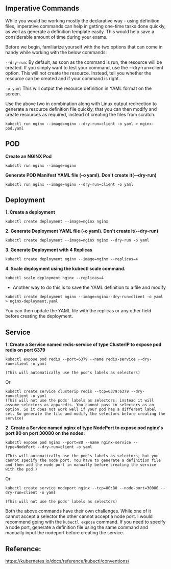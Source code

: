 ## Imperative Commands
While you would be working mostly the declarative way - using definition files, imperative commands can help in getting one-time tasks done quickly, as well as generate a definition template easily. This would help save a considerable amount of time during your exams.

Before we begin, familiarize yourself with the two options that can come in handy while working with the below commands:

`--dry-run`: By default, as soon as the command is run, the resource will be created. If you simply want to test your command, use the --dry-run=client option. This will not create the resource. Instead, tell you whether the resource can be created and if your command is right.

`-o yaml` This will output the resource definition in YAML format on the screen.



Use the above two in combination along with Linux output redirection to generate a resource definition file quickly, that you can then modify and create resources as required, instead of creating the files from scratch.

```
kubectl run nginx --image=nginx --dry-run=client -o yaml > nginx-pod.yaml
```



## POD
**Create an NGINX Pod**

`kubectl run nginx --image=nginx`



**Generate POD Manifest YAML file (-o yaml). Don't create it(--dry-run)**

`kubectl run nginx --image=nginx --dry-run=client -o yaml`



## Deployment
**1. Create a deployment**

`kubectl create deployment --image=nginx nginx`



**2. Generate Deployment YAML file (-o yaml). Don't create it(--dry-run)**

`kubectl create deployment --image=nginx nginx --dry-run -o yaml`



**3. Generate Deployment with 4 Replicas**

`kubectl create deployment nginx --image=nginx --replicas=4`



**4. Scale deployment using the kubectl scale command.**

`kubectl scale deployment nginx --replicas=4`



- Another way to do this is to save the YAML definition to a file and modify

```
kubectl create deployment nginx --image=nginx--dry-run=client -o yaml > nginx-deployment.yaml
```



You can then update the YAML file with the replicas or any other field before creating the deployment.



## Service
**1. Create a Service named redis-service of type ClusterIP to expose pod redis on port 6379**

```
kubectl expose pod redis --port=6379 --name redis-service --dry-run=client -o yaml

(This will automatically use the pod's labels as selectors)
```
Or

```
kubectl create service clusterip redis --tcp=6379:6379 --dry-run=client -o yaml 
(This will not use the pods' labels as selectors; instead it will assume selectors as app=redis. You cannot pass in selectors as an option. So it does not work well if your pod has a different label set. So generate the file and modify the selectors before creating the service)
```




**2. Create a Service named nginx of type NodePort to expose pod nginx's port 80 on port 30080 on the nodes:**

```
kubectl expose pod nginx --port=80 --name nginx-service --type=NodePort --dry-run=client -o yaml

(This will automatically use the pod's labels as selectors, but you cannot specify the node port. You have to generate a definition file and then add the node port in manually before creating the service with the pod.)
```


Or

```
kubectl create service nodeport nginx --tcp=80:80 --node-port=30080 --dry-run=client -o yaml

(This will not use the pods' labels as selectors)
```

Both the above commands have their own challenges. While one of it cannot accept a selector the other cannot accept a node port. I would recommend going with the `kubectl expose` command. If you need to specify a node port, generate a definition file using the same command and manually input the nodeport before creating the service.



## Reference:

https://kubernetes.io/docs/reference/kubectl/conventions/